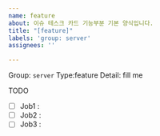 ```yaml
---
name: feature
about: 이슈 테스크 카드 기능부분 기본 양식입니다.
title: "[feature]"
labels: 'group: server'
assignees: ''

---
```


Group: `server`
Type:feature
Detail: fill me

TODO
- [ ] Job1 : 
- [ ] Job2 : 
- [ ] Job3 :
